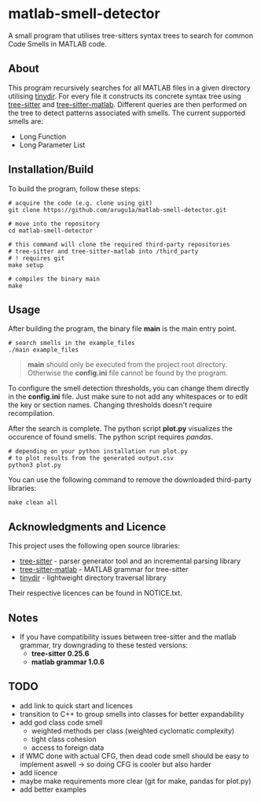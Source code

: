 # matlab-smell-detector

A small program that utilises tree-sitters syntax trees to search for common Code Smells in MATLAB code.

## About

This program recursively searches for all MATLAB files in a given directory utilising [tinydir](https://github.com/cxong/tinydir). For every file it constructs its concrete syntax tree using [tree-sitter](https://github.com/tree-sitter/tree-sitter) and [tree-sitter-matlab](https://github.com/acristoffers/tree-sitter-matlab). Different queries are then performed on the tree to detect patterns associated with smells. The current supported smells are:

- Long Function
- Long Parameter List

## Installation/Build

To build the program, follow these steps:

```shell
# acquire the code (e.g. clone using git)
git clone https://github.com/arugu1a/matlab-smell-detector.git

# move into the repository
cd matlab-smell-detector

# this command will clone the required third-party repositories 
# tree-sitter and tree-sitter-matlab into /third_party
# ! requires git
make setup

# compiles the binary main
make
```

## Usage

After building the program, the binary file **main** is the main entry point.

```shell
# search smells in the example_files
./main example_files
```

>**main** should only be executed from the project root directory. Otherwise the **config.ini** file cannot be found by the program.

To configure the smell detection thresholds, you can change them directly in the **config.ini** file. Just make sure to not add any whitespaces or to edit the key or section names. Changing thresholds doesn't require recompilation.

After the search is complete. The python script **<span>plot.py<span>** visualizes the occurence of found smells. The python script requires *pandas*.

```shell
# depending on your python installation run plot.py 
# to plot results from the generated output.csv
python3 plot.py
```

You can use the following command to remove the downloaded third-party libraries:

```shell
make clean all
```

## Acknowledgments and Licence

This project uses the following open source libraries:

- [tree-sitter](https://github.com/tree-sitter/tree-sitter) - parser generator tool and an incremental parsing library
- [tree-sitter-matlab](https://github.com/acristoffers/tree-sitter-matlab) - MATLAB grammar for tree-sitter
- [tinydir](https://github.com/cxong/tinydir) - lightweight directory traversal library

Their respective licences can be found in NOTICE.txt.

## Notes

- If you have compatibility issues between tree-sitter and the matlab grammar, try downgrading to these tested versions:
    - **tree-sitter 0.25.6**
    - **matlab grammar 1.0.6**

## TODO

- add link to quick start and licences
- transition to C++ to group smells into classes for better expandability
- add god class code smell
    - weighted methods per class (weighted cyclomatic complexity)
    - tight class cohesion
    - access to foreign data
- if WMC done with actual CFG, then dead code smell
should be easy to implement aswell
    -> so doing CFG is cooler but also harder
- add licence
- maybe make requirements more clear (git for make,
pandas for <span>plot.py<span>)
- add better examples

